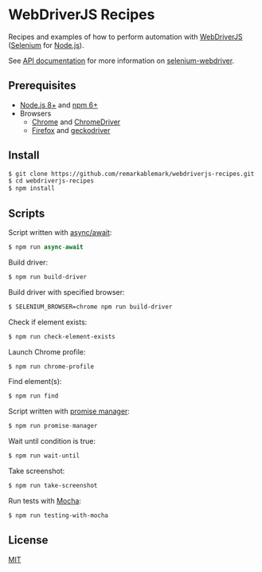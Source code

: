 # WebDriverJS Recipes

Recipes and examples of how to perform automation with [WebDriverJS](https://github.com/SeleniumHQ/selenium/wiki/WebDriverJs) ([Selenium](https://www.seleniumhq.org/) for [Node.js](https://nodejs.org/)).

See [API documentation](https://seleniumhq.github.io/selenium/docs/api/javascript/index.html) for more information on [selenium-webdriver](https://www.npmjs.com/package/selenium-webdriver).

## Prerequisites

- [Node.js 8+](https://nodejs.org/en/download/) and [npm 6+](https://www.npmjs.com/get-npm)
- Browsers
  - [Chrome](https://www.google.com/chrome/) and [ChromeDriver](https://chromedriver.chromium.org/downloads)
  - [Firefox](https://www.mozilla.org/en-US/firefox/new/) and [geckodriver](https://github.com/mozilla/geckodriver/releases)

## Install

```sh
$ git clone https://github.com/remarkablemark/webdriverjs-recipes.git
$ cd webdriverjs-recipes
$ npm install
```

## Scripts

Script written with [async/await](https://javascript.info/async-await):

```js
$ npm run async-await
```

Build driver:

```sh
$ npm run build-driver
```

Build driver with specified browser:

```sh
$ SELENIUM_BROWSER=chrome npm run build-driver
```

Check if element exists:

```sh
$ npm run check-element-exists
```

Launch Chrome profile:

```sh
$ npm run chrome-profile
```

Find element(s):

```sh
$ npm run find
```

Script written with [promise manager](https://seleniumhq.github.io/selenium/docs/api/javascript/module/selenium-webdriver/lib/promise.html):

```js
$ npm run promise-manager
```

Wait until condition is true:

```sh
$ npm run wait-until
```

Take screenshot:

```sh
$ npm run take-screenshot
```

Run tests with [Mocha](https://mochajs.org/):

```sh
$ npm run testing-with-mocha
```

## License

[MIT](LICENSE)
